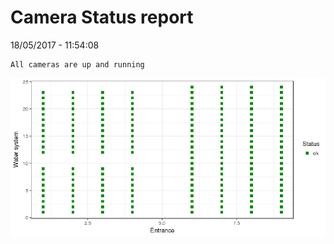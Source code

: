 Camera Status report
================
18/05/2017 - 11:54:08

    All cameras are up and running

![](camreport_files/figure-markdown_github/unnamed-chunk-2-1.png)
